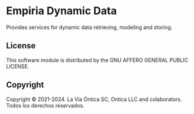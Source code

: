 # Empiria Dynamic Data

Provides services for dynamic data retrieving, modeling and storing.

## License

This software module is distributed by the GNU AFFERO GENERAL PUBLIC LICENSE.

## Copyright

Copyright © 2021-2024. La Vía Óntica SC, Ontica LLC and colaborators.
Todos los derechos reservados.
